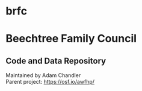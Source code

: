 # brfc
 
 
# Beechtree Family Council
## Code and Data Repository
Maintained by Adam Chandler  
Parent project: https://osf.io/awfhp/  